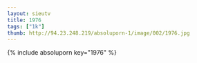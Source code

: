 ```yaml
--- 
layout: sieutv
title: 1976
tags: ["1k"]
thumb: http://94.23.248.219/absoluporn-1/image/002/1976.jpg
---
```

{% include absoluporn key="1976" %} 
